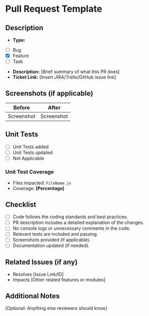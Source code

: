 # Pull Request Template

## Description
<!-- Provide a brief description of the issue or feature. Mention if it's a bug fix, feature enhancement, or other changes. -->
- **Type:** <!-- Select one by marking with an 'x' -->
- [ ] Bug
- [x] Feature
- [ ] Task
- **Description:** [Brief summary of what this PR does]
- **Ticket Link:** [Insert JIRA/Trello/GitHub issue link]

## Screenshots (if applicable)
<!-- Add before and after screenshots to demonstrate changes. -->
| **Before**  | **After**  |
|-------------|------------|
| Screenshot  | Screenshot |

## Unit Tests
<!-- Indicate if unit tests were added or updated. -->
- [ ] Unit Tests added
- [ ] Unit Tests updated
- [ ] Not Applicable

### Unit Test Coverage
<!-- Summarize the coverage percentage if applicable. -->
- Files impacted: `FileName.js`
- Coverage: **[Percentage]**

## Checklist
<!-- Ensure all items are checked before merging. -->
- [ ] Code follows the coding standards and best practices.
- [ ] PR description includes a detailed explanation of the changes.
- [ ] No console logs or unnecessary comments in the code.
- [ ] Relevant tests are included and passing.
- [ ] Screenshots provided (if applicable).
- [ ] Documentation updated (if needed).

## Related Issues (if any)
- Resolves [Issue Link/ID]
- Impacts [Other related features or modules]

## Additional Notes
<!-- Add any additional context, considerations, or information. -->
[Optional: Anything else reviewers should know]